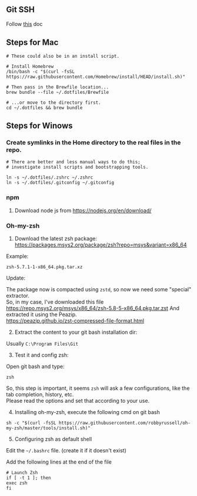 ## Git SSH

Follow [this](https://docs.github.com/en/authentication/connecting-to-github-with-ssh/generating-a-new-ssh-key-and-adding-it-to-the-ssh-agent) doc 

## Steps for Mac

```
# These could also be in an install script.

# Install Homebrew
/bin/bash -c "$(curl -fsSL https://raw.githubusercontent.com/Homebrew/install/HEAD/install.sh)"

# Then pass in the Brewfile location...
brew bundle --file ~/.dotfiles/Brewfile

# ...or move to the directory first.
cd ~/.dotfiles && brew bundle
```

## Steps for Winows

### Create symlinks in the Home directory to the real files in the repo.
```
# There are better and less manual ways to do this;
# investigate install scripts and bootstrapping tools.

ln -s ~/.dotfiles/.zshrc ~/.zshrc
ln -s ~/.dotfiles/.gitconfig ~/.gitconfig
```

### npm
1) Download node js from https://nodejs.org/en/download/

### Oh-my-zsh
1) Download the latest zsh package:
https://packages.msys2.org/package/zsh?repo=msys&variant=x86_64

Example:
```
zsh-5.7.1-1-x86_64.pkg.tar.xz
```

Update:

The package now is compacted using `zstd`, so now we need some "special" extractor.  
So, in my case, I've downloaded this file  
https://repo.msys2.org/msys/x86_64/zsh-5.8-5-x86_64.pkg.tar.zst
And extracted it using the Peazip.  
https://peazip.github.io/zst-compressed-file-format.html

2) Extract the content to your git bash installation dir:

Usually `C:\Program Files\Git`

3) Test it and config zsh:

Open git bash and type:
```
zsh
```

So, this step is important, it seems `zsh` will ask a few configurations, like the tab completion, history, etc.  
Please read the options and set that according to your use.

4) Installing oh-my-zsh, execute the following cmd on git bash

```shell
sh -c "$(curl -fsSL https://raw.githubusercontent.com/robbyrussell/oh-my-zsh/master/tools/install.sh)"
```

5) Configuring zsh as default shell

Edit the `~/.bashrc` file. (create it if it doesn't exist)

Add the following lines at the end of the file

```
# Launch Zsh
if [ -t 1 ]; then
exec zsh
fi
```